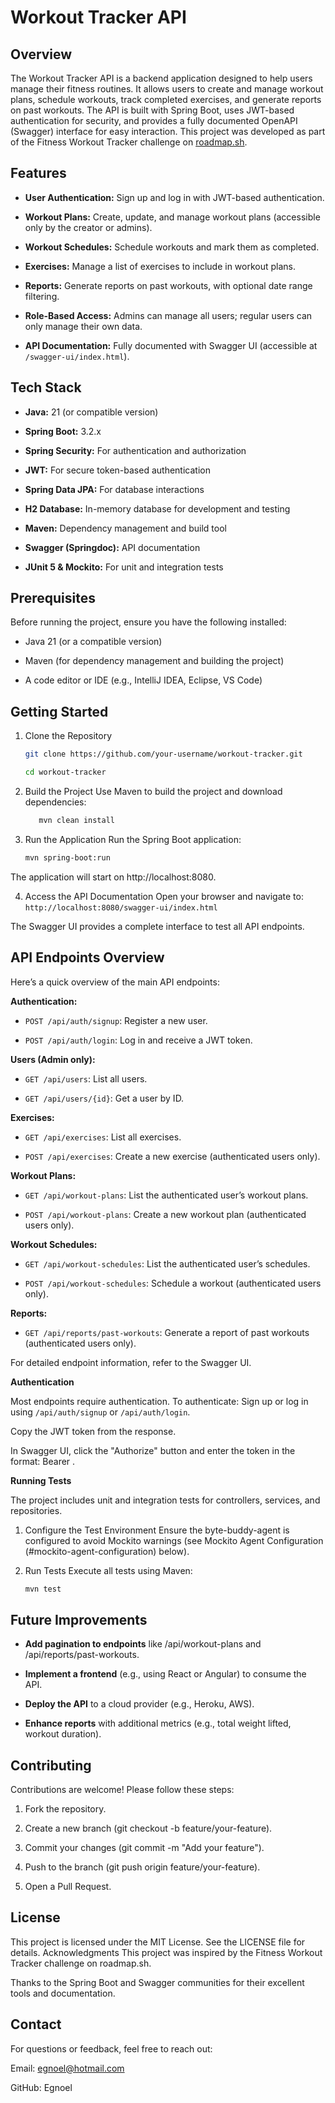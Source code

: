 # Workout Tracker API

## Overview

The Workout Tracker API is a backend application designed to help users manage their fitness routines. It allows users to create and manage workout plans, schedule workouts, track completed exercises, and generate reports on past workouts. The API is built with Spring Boot, uses JWT-based authentication for security, and provides a fully documented OpenAPI (Swagger) interface for easy interaction.
This project was developed as part of the Fitness Workout Tracker challenge on [roadmap.sh](https://roadmap.sh/projects/fitness-workout-tracker).

## Features

- **User Authentication:** Sign up and log in with JWT-based authentication.

- **Workout Plans:** Create, update, and manage workout plans (accessible only by the creator or admins).

- **Workout Schedules:** Schedule workouts and mark them as completed.

- **Exercises:** Manage a list of exercises to include in workout plans.

- **Reports:** Generate reports on past workouts, with optional date range filtering.

- **Role-Based Access:** Admins can manage all users; regular users can only manage their own data.

- **API Documentation:** Fully documented with Swagger UI (accessible at `/swagger-ui/index.html`).

## Tech Stack

- **Java:** 21 (or compatible version)

- **Spring Boot:** 3.2.x

- **Spring Security:** For authentication and authorization

- **JWT:** For secure token-based authentication

- **Spring Data JPA:** For database interactions

- **H2 Database:** In-memory database for development and testing

- **Maven:** Dependency management and build tool

- **Swagger (Springdoc):** API documentation

- **JUnit 5 & Mockito:** For unit and integration tests

## Prerequisites

Before running the project, ensure you have the following installed:

- Java 21 (or a compatible version)

- Maven (for dependency management and building the project)

- A code editor or IDE (e.g., IntelliJ IDEA, Eclipse, VS Code)

## Getting Started

1. Clone the Repository

   ```bash
   git clone https://github.com/your-username/workout-tracker.git
   ```

   ```bash
   cd workout-tracker
   ```

2. Build the Project
   Use Maven to build the project and download dependencies:

   ```bash
      mvn clean install
   ```

3. Run the Application
   Run the Spring Boot application:

   ```bash
   mvn spring-boot:run
   ```

The application will start on http://localhost:8080.

4. Access the API Documentation
   Open your browser and navigate to:
   `http://localhost:8080/swagger-ui/index.html`

The Swagger UI provides a complete interface to test all API endpoints.

## API Endpoints Overview

Here’s a quick overview of the main API endpoints:

**Authentication:**

- `POST /api/auth/signup`: Register a new user.

- `POST /api/auth/login`: Log in and receive a JWT token.

**Users (Admin only):**

- `GET /api/users`: List all users.

- `GET /api/users/{id}`: Get a user by ID.

**Exercises:**

- `GET /api/exercises`: List all exercises.

- `POST /api/exercises`: Create a new exercise (authenticated users only).

**Workout Plans:**

- `GET /api/workout-plans`: List the authenticated user’s workout plans.

- `POST /api/workout-plans`: Create a new workout plan (authenticated users only).

**Workout Schedules:**

- `GET /api/workout-schedules`: List the authenticated user’s schedules.

- `POST /api/workout-schedules`: Schedule a workout (authenticated users only).

**Reports:**

- `GET /api/reports/past-workouts`: Generate a report of past workouts (authenticated users only).

For detailed endpoint information, refer to the Swagger UI.

**Authentication**

Most endpoints require authentication. To authenticate:
Sign up or log in using `/api/auth/signup` or `/api/auth/login`.

Copy the JWT token from the response.

In Swagger UI, click the "Authorize" button and enter the token in the format: Bearer <your-token>.

**Running Tests**

The project includes unit and integration tests for controllers, services, and repositories.

1. Configure the Test Environment
   Ensure the byte-buddy-agent is configured to avoid Mockito warnings (see Mockito Agent Configuration (#mockito-agent-configuration) below).
2. Run Tests
   Execute all tests using Maven:

   ```bash
   mvn test
   ```

## Future Improvements

- **Add pagination to endpoints** like /api/workout-plans and /api/reports/past-workouts.

- **Implement a frontend** (e.g., using React or Angular) to consume the API.

- **Deploy the API** to a cloud provider (e.g., Heroku, AWS).

- **Enhance reports** with additional metrics (e.g., total weight lifted, workout duration).

## Contributing

Contributions are welcome! Please follow these steps:

1. Fork the repository.

2. Create a new branch (git checkout -b feature/your-feature).

3. Commit your changes (git commit -m "Add your feature").

4. Push to the branch (git push origin feature/your-feature).

5. Open a Pull Request.

## License

This project is licensed under the MIT License. See the LICENSE file for details.
Acknowledgments
This project was inspired by the Fitness Workout Tracker challenge on roadmap.sh.

Thanks to the Spring Boot and Swagger communities for their excellent tools and documentation.

## Contact

For questions or feedback, feel free to reach out:

Email: egnoel@hotmail.com

GitHub: Egnoel
